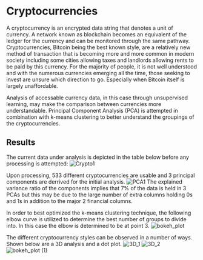 # Cryptocurrencies

A cryptocurrency is an encrypted data string that denotes a unit of currency. A network known as blockchain becomes an equivalent of the ledger for the currency and can be monitored through the same pathway.  Cryptocurrencies, Bitcoin being the best known style, are a relatively new method of transaction that is becoming more and more common in modern society including some cities allowing taxes and landlords allowing rents to be paid by this currency.  For the majority of people, it is not well understood and with the numerous currencies emerging all the time, those seeking to invest are unsure which direction to go.  Especially when Bitcoin itself is largely unaffordable.  

Analysis of accessable currency data, in this case through unsupervised learning, may make the comparison between currencies more understandable.  Principal Component Analysis (PCA) is attempted in combination with k-means clustering to better understand the groupings of the cryptocurrencies.

## Results
The current data under analysis is depicted in the table below before any processing is attempted:
![Crypto1](https://user-images.githubusercontent.com/19878877/166002565-2a157a53-0dfd-43ef-baf9-7bd6f90732f5.png)

Upon processing, 533 different cryptocurrencies are usable and 3 principal components are derrived for the initial analysis.
![PCA1](https://user-images.githubusercontent.com/19878877/166002590-baf52737-5a30-4b22-83bb-91b3832cb6ca.png)
The explained variance ratio of the components implies that 7% of the data is held in 3 PCAs but this may be due to the large number of extra columns holding 0s and 1s in addition to the major 2 financial columns.

In order to best optimized the k-means clustering technique, the following elbow curve is utilized to determine the best number of groups to divide into.  In this case the elbow is determined to be at point 3.
![bokeh_plot](https://user-images.githubusercontent.com/19878877/166002798-77c8ae96-6e9e-4359-9abc-01a26e7d1f65.png)

The different cryptocurrency styles can be observed in a number of ways.  Shown below are a 3D analysis and a dot plot.
![3D_1](https://user-images.githubusercontent.com/19878877/166002835-2c8628d1-ef46-441d-bb9e-f0625b1d3e58.png)
![3D_2](https://user-images.githubusercontent.com/19878877/166002860-1b93388c-f56b-42a1-acc4-730e84525821.png)
![bokeh_plot (1)](https://user-images.githubusercontent.com/19878877/166002894-d7f8a47f-8bca-4f11-b0fd-11800665103d.png)
